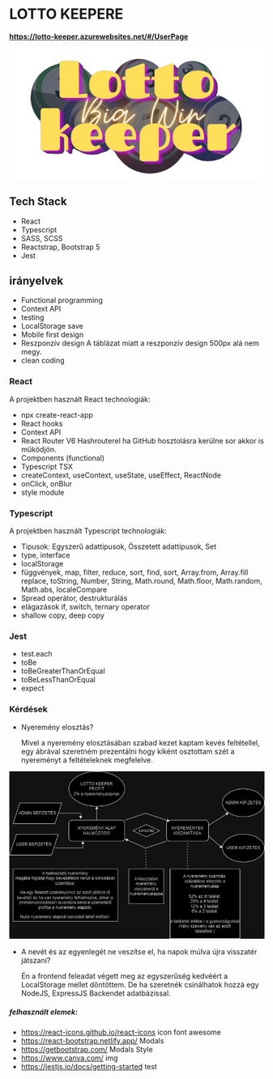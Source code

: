# LOTTO KEEPERE

**https://lotto-keeper.azurewebsites.net/#/UserPage**

![logo](./src/img/logo.png)

## Tech Stack

- React
- Typescript
- SASS, SCSS
- Reactstrap, Bootstrap 5
- Jest

## irányelvek

- Functional programming
- Context API
- testing
- LocalStorage save
- Mobile first design
- Reszponzív design
  A táblázat miatt a reszponzív design 500px alá nem megy.
- clean coding

### React

A projektben használt React technologiák:

- npx create-react-app
- React hooks
- Context API
- React Router V6
  Hashrouterel ha GitHub hosztolásra kerülne sor akkor is működjön.
- Components (functional)
- Typescript TSX
- createContext, useContext, useState, useEffect, ReactNode
- onClick, onBlur
- style module

### Typescript

A projektben használt Typescript technologiák:

- Tipusok: Egyszerű adattípusok, Összetett adattípusok, Set
- type, interface
- localStorage
- függvények, map, filter, reduce, sort, find, sort, Array.from, Array.fill replace, toString, Number, String, Math.round, Math.floor, Math.random, Math.abs, localeCompare
- Spread operátor, destrukturálás
- elágazások if, switch, ternary operator
- shallow copy, deep copy

### Jest

- test.each
- toBe
- toBeGreaterThanOrEqual
- toBeLessThanOrEqual
- expect

### Kérdések

- Nyeremény elosztás?

  Mivel a nyeremény elosztásában szabad kezet kaptam kevés feltétellel, egy ábrával szeretném prezentálni hogy kiként osztottam szét a nyereményt a feltételeknek megfelelve.

![nyeremenyszamitasa](./rm-img/nyeremenyszamitas.drawio.png)

- A nevét és az egyenlegét ne veszítse el, ha napok múlva újra visszatér játszani?

  Én a frontend feleadat végett meg az egyszerűség kedvéért a LocalStorage mellet döntöttem. De ha szeretnék csinálhatok hozzá egy NodeJS, ExpressJS Backendet adatbázissal.

##### felhasznált elemek:

- https://react-icons.github.io/react-icons
  icon font awesome
- https://react-bootstrap.netlify.app/
  Modals
- https://getbootstrap.com/
  Modals Style
- https://www.canva.com/
  img
- https://jestjs.io/docs/getting-started
  test
